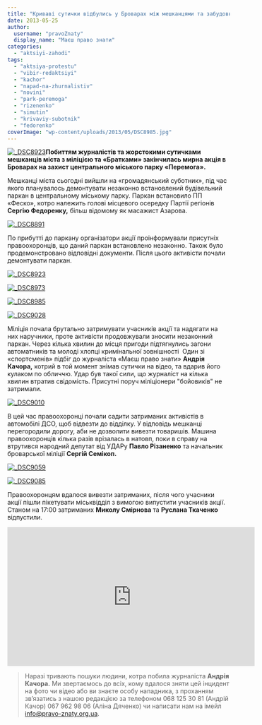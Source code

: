 ```yaml
---
title: "Криваві сутички відбулись у Броварах між мешканцями та забудовниками парку"
date: 2013-05-25
author: 
  username: "pravoZnaty"
  display_name: "Маєш право знати"
categories: 
  - "aktsiyi-zahodi"
tags: 
  - "aktsiya-protestu"
  - "vibir-redaktsiyi"
  - "kachor"
  - "napad-na-zhurnalistiv"
  - "novini"
  - "park-peremoga"
  - "rizenenko"
  - "simutin"
  - "krivaviy-subotnik"
  - "fedorenko"
coverImage: "wp-content/uploads/2013/05/DSC8985.jpg"
---
```


[![_DSC8923](https://mpz.brovary.org/wp-content/uploads/2013/05/DSC89232.jpg)](https://mpz.brovary.org/wp-content/uploads/2013/05/DSC89232.jpg)**Побиттям журналістів та жорстокими сутичками мешканців міста з міліцією та «Братками» закінчилась мирна акція в Броварах на захист центрального міського парку «Перемога».**

Мешканці міста сьогодні вийшли на «громадянський суботник», під час якого планувалось демонтувати незаконно встановлений будівельний паркан в центральному міському парку. Паркан встановило ПП «Феско», котро належить голові місцевого осередку Партії регіонів **Сергію Федоренку,** більш відомому як масажист Азарова.

[![_DSC8891](https://mpz.brovary.org/wp-content/uploads/2013/05/DSC88911.jpg)](https://mpz.brovary.org/wp-content/uploads/2013/05/DSC88911.jpg)

По прибутті до паркану організатори акції проінформували присутніх правоохоронців, що даний паркан встановлено незаконно. Також було продемонстровано відповідні документи. Після цього активісти почали демонтувати паркан.

[![_DSC8923](https://mpz.brovary.org/wp-content/uploads/2013/05/DSC89231.jpg)](https://mpz.brovary.org/wp-content/uploads/2013/05/DSC89231.jpg)

[![_DSC8973](https://mpz.brovary.org/wp-content/uploads/2013/05/DSC89731.jpg)](https://mpz.brovary.org/wp-content/uploads/2013/05/DSC89731.jpg)

[![_DSC8985](https://mpz.brovary.org/wp-content/uploads/2013/05/DSC8985.jpg)](https://mpz.brovary.org/wp-content/uploads/2013/05/DSC8985.jpg)

[![_DSC9028](https://mpz.brovary.org/wp-content/uploads/2013/05/DSC9028.jpg)](https://mpz.brovary.org/wp-content/uploads/2013/05/DSC9028.jpg)

Міліція почала брутально затримувати учасників акції та надягати на них наручники, проте активісти продовжували зносити незаконний паркан. Через кілька хвилин до місця пригоди підтягнулись загони автоматників та молоді хлопці кримінальної зовнішності  Один зі «спортсменів» підбіг до журналіста «Маєш право знати» **Андрія Качора,** котрий в той момент знімав сутички на відео, та вдарив його кулаком по обличчю. Удар був такої сили, що журналіст на кілька хвилин втратив свідомість. Присутні поруч міліціонери "бойовиків" не затримали.

[![_DSC9010](https://mpz.brovary.org/wp-content/uploads/2013/05/DSC9010.jpg)](https://mpz.brovary.org/wp-content/uploads/2013/05/DSC9010.jpg)

В цей час правоохоронці почали садити затриманих активістів в автомобілі ДСО, щоб відвезти до відділку. У відповідь мешканці перегородили дорогу, аби не дозволити вивезти товаришів. Машина правоохоронців кілька разів врізалась в натовп, поки в справу на втрутився народний депутат від УДАРу **Павло Різаненко** та начальник броварської міліції **Сергій Семікоп.**

[![_DSC9059](https://mpz.brovary.org/wp-content/uploads/2013/05/DSC9059.jpg)](https://mpz.brovary.org/wp-content/uploads/2013/05/DSC9059.jpg)

[![_DSC9085](https://mpz.brovary.org/wp-content/uploads/2013/05/DSC9085.jpg)](https://mpz.brovary.org/wp-content/uploads/2013/05/DSC9085.jpg)

Правоохоронцям вдалося вивезти затриманих, після чого учасники акції пішли пікетувати міськвідділ з вимогою випустити учасників акції. Станом на 17:00 затриманих **Миколу Смірнова** та **Руслана Ткаченко** відпустили.

<iframe src="https://www.youtube.com/embed/DD0ROZtetj0" height="315" width="560" allowfullscreen frameborder="0"></iframe>

> Наразі тривають пошуки людини, котра побила журналіста **Андрія Качора.** Ми звертаємось до всіх, кому вдалося зняти цей інцидент на фото чи відео або ви знаєте особу нападника, з проханням зв’язатись з нашою редакцією за телефоном 068 125 30 81 (Андрій Качор) 067 962 98 06 (Аліна Дяченко) чи написати нам на імейл info@pravo-znaty.org.ua.
